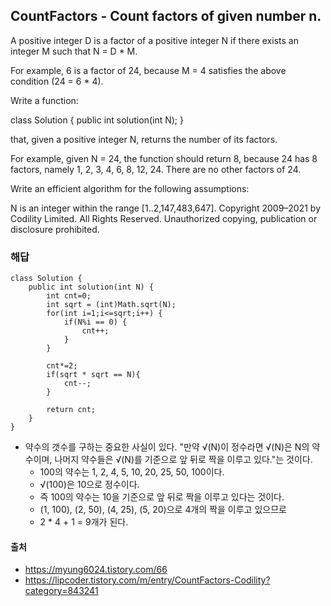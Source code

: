 ## CountFactors - Count factors of given number n.
A positive integer D is a factor of a positive integer N if there exists an integer M such that N = D * M.

For example, 6 is a factor of 24, because M = 4 satisfies the above condition (24 = 6 * 4).

Write a function:

class Solution { public int solution(int N); }

that, given a positive integer N, returns the number of its factors.

For example, given N = 24, the function should return 8, because 24 has 8 factors, namely 1, 2, 3, 4, 6, 8, 12, 24. There are no other factors of 24.

Write an efficient algorithm for the following assumptions:

N is an integer within the range [1..2,147,483,647].
Copyright 2009–2021 by Codility Limited. All Rights Reserved. Unauthorized copying, publication or disclosure prohibited.

### 해답
~~~
class Solution {
    public int solution(int N) {
        int cnt=0;
        int sqrt = (int)Math.sqrt(N);
        for(int i=1;i<=sqrt;i++) {
            if(N%i == 0) {
                cnt++;
            }
        }

        cnt*=2;        
        if(sqrt * sqrt == N){ 
            cnt--; 
        }

        return cnt;
    }
}
~~~

- 약수의 갯수를 구하는 중요한 사실이 있다. "만약 √(N)이 정수라면 √(N)은 N의 약수이며, 나머지 약수들은 √(N)를 기준으로 앞 뒤로 짝을 이루고 있다."는 것이다.
    - 100의 약수는 1, 2, 4, 5, 10, 20, 25, 50, 100이다. 
    - √(100)은 10으로 정수이다.
    - 즉 100의 약수는 10을 기준으로 앞 뒤로 짝을 이루고 있다는 것이다. 
    - (1, 100), (2, 50), (4, 25), (5, 20)으로 4개의 짝을 이루고 있으므로
    - 2 * 4 + 1 = 9개가 된다.

#### 출처
- https://myung6024.tistory.com/66
- https://lipcoder.tistory.com/m/entry/CountFactors-Codility?category=843241
